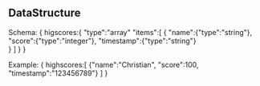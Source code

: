 
DataStructure
-------------------

Schema: 
{
    higscores:{
        "type":"array"
        "items":[
            {
             "name":{"type":"string"},
             "score":{"type":"integer"},
             "timestamp":{"type":"string"}  
            }
        ]
    }
}

Example: 
{
    highscores:[
        {"name":"Christian", "score":100, "timestamp":"123456789"}
    ]
}